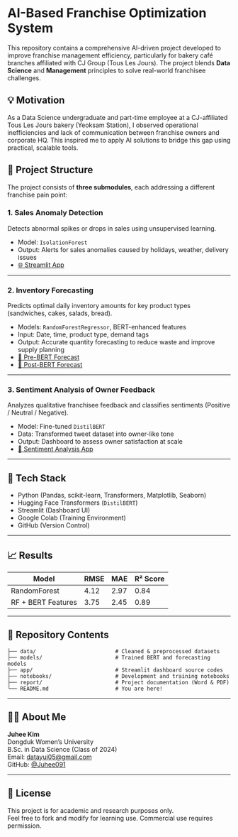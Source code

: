 # AI-Based Franchise Optimization System

This repository contains a comprehensive AI-driven project developed to improve franchise management efficiency, particularly for bakery café branches affiliated with CJ Group (Tous Les Jours). The project blends **Data Science** and **Management** principles to solve real-world franchisee challenges.

## 💡 Motivation

As a Data Science undergraduate and part-time employee at a CJ-affiliated Tous Les Jours bakery (Yeoksam Station), I observed operational inefficiencies and lack of communication between franchise owners and corporate HQ. This inspired me to apply AI solutions to bridge this gap using practical, scalable tools.

## 🔧 Project Structure

The project consists of **three submodules**, each addressing a different franchise pain point:

### 1. Sales Anomaly Detection  
Detects abnormal spikes or drops in sales using unsupervised learning.

- Model: `IsolationForest`
- Output: Alerts for sales anomalies caused by holidays, weather, delivery issues  
- [🌐 Streamlit App](https://data2025-cewwag5m8pdgmr4mrfcswd.streamlit.app/)

---

### 2. Inventory Forecasting  
Predicts optimal daily inventory amounts for key product types (sandwiches, cakes, salads, bread).

- Models: `RandomForestRegressor`, BERT-enhanced features
- Input: Date, time, product type, demand tags
- Output: Accurate quantity forecasting to reduce waste and improve supply planning  
- [🔗 Pre-BERT Forecast](https://data2025-c9wjwzcp7mfsllua8ks5wy.streamlit.app/)  
- [🔗 Post-BERT Forecast](https://data2025-kp4qdnfouvtyr8pdvp8raz.streamlit.app/)

---

### 3. Sentiment Analysis of Owner Feedback  
Analyzes qualitative franchisee feedback and classifies sentiments (Positive / Neutral / Negative).

- Model: Fine-tuned `DistilBERT`
- Data: Transformed tweet dataset into owner-like tone
- Output: Dashboard to assess owner satisfaction at scale  
- [💬 Sentiment Analysis App](https://data2025-kmicwfjkh7k2o2i8rrhgxj.streamlit.app/)

---

## 🧠 Tech Stack

- Python (Pandas, scikit-learn, Transformers, Matplotlib, Seaborn)
- Hugging Face Transformers (`DistilBERT`)
- Streamlit (Dashboard UI)
- Google Colab (Training Environment)
- GitHub (Version Control)

---

## 📈 Results

| Model            | RMSE | MAE  | R² Score |
|------------------|------|------|----------|
| RandomForest      | 4.12 | 2.97 | 0.84     |
| RF + BERT Features| 3.75 | 2.45 | 0.89     |

---

## 📁 Repository Contents

```
├── data/                         # Cleaned & preprocessed datasets
├── models/                       # Trained BERT and forecasting models
├── app/                          # Streamlit dashboard source codes
├── notebooks/                    # Development and training notebooks
├── report/                       # Project documentation (Word & PDF)
└── README.md                     # You are here!
```

---

## 🙋‍♀️ About Me

**Juhee Kim**  
Dongduk Women’s University  
B.Sc. in Data Science (Class of 2024)  
Email: datayui05@gmail.com  
GitHub: [@Juhee091](https://github.com/Juhee091)

---

## 📌 License

This project is for academic and research purposes only.  
Feel free to fork and modify for learning use. Commercial use requires permission.